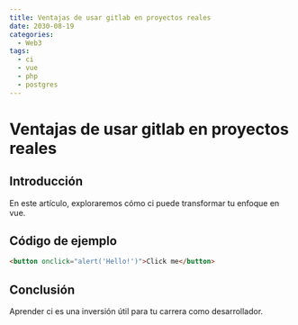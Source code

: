 ```yaml
---
title: Ventajas de usar gitlab en proyectos reales
date: 2030-08-19
categories:
  - Web3
tags:
  - ci
  - vue
  - php
  - postgres
---
```


# Ventajas de usar gitlab en proyectos reales

## Introducción

En este artículo, exploraremos cómo ci puede transformar tu enfoque en vue.

## Código de ejemplo

```html
<button onclick="alert('Hello!')">Click me</button>
```

## Conclusión

Aprender ci es una inversión útil para tu carrera como desarrollador.
